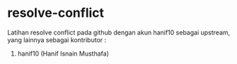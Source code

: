 # resolve-conflict
Latihan resolve conflict pada github dengan akun hanif10 sebagai upstream, yang lainnya sebagai kontributor :
1. hanif10 (Hanif Isnain Musthafa)
